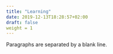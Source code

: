 ```yaml
---
title: "Learning"
date: 2019-12-13T18:28:57+02:00
draft: false
weight = 1
---
```

Paragraphs are separated by a blank line.
